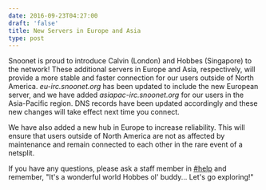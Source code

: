 ```yaml
--- 
date: 2016-09-23T04:27:00
draft: 'false'
title: New Servers in Europe and Asia
type: post
---
```


Snoonet is proud to introduce Calvin (London) and Hobbes (Singapore) to the network! These additional servers in Europe and Asia, respectively, will provide a more stable and faster connection for our users outside of North America. *eu-irc.snoonet.org* has been updated to include the new European server, and we have added *asiapac-irc.snoonet.org* for our users in the Asia-Pacific region. DNS records have been updated accordingly and these new changes will take effect next time you connect.

We have also added a new hub in Europe to increase reliability. This will ensure that users outside of North America are not as affected by maintenance and remain connected to each other in the rare event of a netsplit.

If you have any questions, please ask a staff member in [#help](https://webchat.snoonet.org/help) and remember, "It's a wonderful world Hobbes ol' buddy... Let's go exploring!"